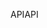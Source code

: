 <span data-ttu-id="40e56-101">API</span><span class="sxs-lookup"><span data-stu-id="40e56-101">API</span></span>